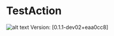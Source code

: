 # TestAction

![alt text](https://img.shields.io/badge/Version-0.1.2-green)
Version: [0.1.1-dev02+eaa0cc8]
